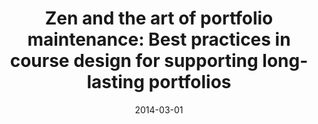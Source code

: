 ---
types: ["publication"]
date: 2014-03-01
layout: publication
publication_types: "conference presentation"
title: "Zen and the art of portfolio maintenance: Best practices in course design for supporting long-lasting portfolios"
co-authors: ["Josh Rosenberg","Andrea Zellner","Matt Koehler"]
outlets: ["Society for Information Technology and Teacher Education"]
projects: [""]
topics: ["pedagogy"]
methods: ["non-empirical"]
link: ""
link_type: "" 
summary: ""
citation: "<strong>Greenhalgh</strong>, S. P., Rosenberg, J. M., Zellner, A., & Koehler, M. J. (2014). Zen and the art of portfolio maintenance: Best practices in course design for supporting long-lasting portfolios. In M. Searson & M. N. Ochoa (Eds.), <em>Proceedings of the Society for Information Technology & Teacher Education International Conference 2014</em> (pp. 1755–1761). Chesapeake, VA: Association for the Advancement of Computing in Education (AACE)"
---